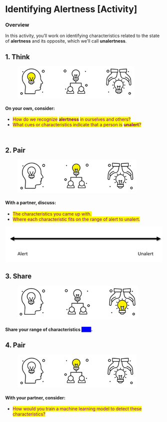 # Identifying Alertness \[Activity]

### Overview&#x20;

In this activity, you’ll work on identifying characteristics related to the state of **alertness** and its opposite, which we'll call **unalertness**.

## 1. Think&#x20;

<div align="left">

<figure><img src="../.gitbook/assets/3 vectors - think yellow.png" alt="" width="373"><figcaption></figcaption></figure>

</div>

#### On your own, consider: &#x20;

* <mark style="color:purple;">How do we recognize</mark> <mark style="color:purple;"></mark><mark style="color:purple;">**alertness**</mark> <mark style="color:purple;"></mark><mark style="color:purple;">in ourselves and others?</mark>&#x20;
* <mark style="color:purple;">What cues or characteristics indicate that a person is</mark> <mark style="color:purple;"></mark><mark style="color:purple;">**unalert**</mark><mark style="color:purple;">?</mark>

<img alt="" class="gitbook-drawing">

## 2. Pair

<div align="left">

<figure><img src="../.gitbook/assets/3 vectors - pair yellow.png" alt="" width="380"><figcaption></figcaption></figure>

</div>

#### With a partner, discuss:

* <mark style="color:purple;">The characteristics you came up with.</mark>
* <mark style="color:purple;">Where each characteristic fits on the range of alert to unalert.</mark>

<img src="../.gitbook/assets/file.excalidraw.svg" alt="Double click the range above to sketch out your thoughts. " class="gitbook-drawing">

## 3. Share

<div align="left">

<figure><img src="../.gitbook/assets/3 vectors - share yellow.png" alt="" width="385"><figcaption></figcaption></figure>

</div>

#### Share your range of characteristics [<mark style="color:blue;background-color:blue;">**here**</mark>](https://jamboard.google.com/d/1CPkX6OPLH\_oFw2nFVqvJ21QUu1Vuk1l9SvmdUHd26xA/edit?usp=sharing).&#x20;

## 4. Pair

<div align="left">

<figure><img src="../.gitbook/assets/3 vectors - pair yellow (1).png" alt="" width="380"><figcaption></figcaption></figure>

</div>

#### With your partner, consider:

* <mark style="color:purple;">How would you train a machine learning model to detect these characteristics?</mark>

<img alt="" class="gitbook-drawing">
